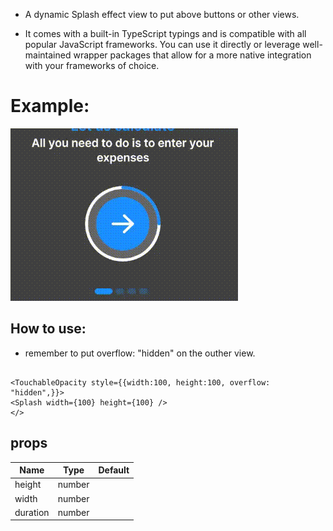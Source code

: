 - A dynamic Splash effect view to put above buttons or other views.

- It comes with a built-in TypeScript typings and is compatible with all popular JavaScript frameworks. You can use it directly or leverage well-maintained wrapper packages that allow for a more native integration with your frameworks of choice.

# Example:

![](./assets/videos/1.gif)

## How to use:

- remember to put overflow: "hidden" on the outher view.

```

<TouchableOpacity style={{width:100, height:100, overflow: "hidden",}}>
<Splash width={100} height={100} />
</>
```

## props

| Name     | Type   | Default |
| -------- | ------ | ------- |
| height   | number |
| width    | number |
| duration | number |
